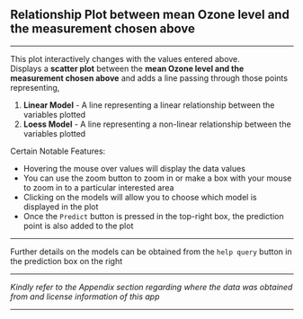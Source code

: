 ## **Relationship Plot between mean Ozone level and the measurement chosen above**
***
This plot interactively changes with the values entered above.  
Displays a **scatter plot** between the **mean Ozone level and the measurement chosen above** and adds a line passing through those points representing,
  
1. **Linear Model** - A line representing a linear relationship between the variables plotted
2. **Loess Model** - A line representing a non-linear relationship between the variables plotted
  
Certain Notable Features:
  
* Hovering the mouse over values will display the data values
* You can use the zoom button to zoom in or make a box with your mouse to zoom in to a particular interested area
* Clicking on the models will allow you to choose which model is displayed in the plot
* Once the `Predict` button is pressed in the top-right box, the prediction point is also added to the plot
  
***
Further details on the models can be obtained from the `help query` button in the prediction box on the right
***
*Kindly refer to the Appendix section regarding where the data was obtained from and license information of this app*
***